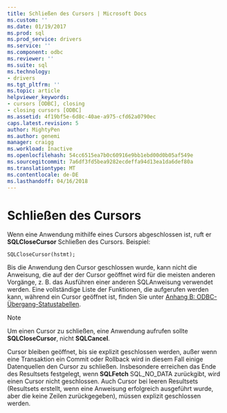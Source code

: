 ```yaml
---
title: Schließen des Cursors | Microsoft Docs
ms.custom: ''
ms.date: 01/19/2017
ms.prod: sql
ms.prod_service: drivers
ms.service: ''
ms.component: odbc
ms.reviewer: ''
ms.suite: sql
ms.technology:
- drivers
ms.tgt_pltfrm: ''
ms.topic: article
helpviewer_keywords:
- cursors [ODBC], closing
- closing cursors [ODBC]
ms.assetid: 4f19bf5e-6d8c-40ae-a975-cfd62a0790ec
caps.latest.revision: 5
author: MightyPen
ms.author: genemi
manager: craigg
ms.workload: Inactive
ms.openlocfilehash: 54cc6515ea7b0c60916e9bb1ebd00d0b05af549e
ms.sourcegitcommit: 7a6df3fd5bea9282ecdeffa94d13ea1da6def80a
ms.translationtype: MT
ms.contentlocale: de-DE
ms.lasthandoff: 04/16/2018
---
```

# <a name="closing-the-cursor"></a>Schließen des Cursors
Wenn eine Anwendung mithilfe eines Cursors abgeschlossen ist, ruft er **SQLCloseCursor** Schließen des Cursors. Beispiel:  
  
```  
SQLCloseCursor(hstmt);  
```  
  
 Bis die Anwendung den Cursor geschlossen wurde, kann nicht die Anweisung, die auf der der Cursor geöffnet wird für die meisten anderen Vorgänge, z. B. das Ausführen einer anderen SQL­Anweisung verwendet werden. Eine vollständige Liste der Funktionen, die aufgerufen werden kann, während ein Cursor geöffnet ist, finden Sie unter [Anhang B: ODBC-Übergang-Statustabellen](../../../odbc/reference/appendixes/appendix-b-odbc-state-transition-tables.md).  
  
> [!NOTE]  
>  Um einen Cursor zu schließen, eine Anwendung aufrufen sollte **SQLCloseCursor**, nicht **SQLCancel**.  
  
 Cursor bleiben geöffnet, bis sie explizit geschlossen werden, außer wenn eine Transaktion ein Commit oder Rollback wird in diesem Fall einige Datenquellen den Cursor zu schließen. Insbesondere erreichen das Ende des Resultsets festgelegt, wenn **SQLFetch** SQL_NO_DATA zurückgibt, wird einen Cursor nicht geschlossen. Auch Cursor bei leeren Resultsets (Resultsets erstellt, wenn eine Anweisung erfolgreich ausgeführt wurde, aber die keine Zeilen zurückgegeben), müssen explizit geschlossen werden.
